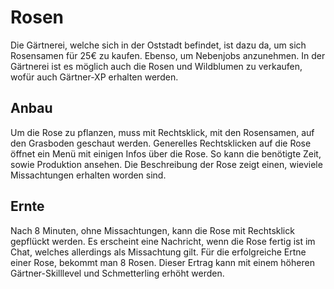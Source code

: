 # Rosen

Die Gärtnerei, welche sich in der Oststadt befindet, ist dazu da, um sich Rosensamen für 25€ zu kaufen. Ebenso, um Nebenjobs anzunehmen. In der Gärtnerei ist es möglich auch die Rosen und Wildblumen zu verkaufen, wofür auch Gärtner-XP erhalten werden.


## Anbau
Um die Rose zu pflanzen, muss mit Rechtsklick, mit den Rosensamen, auf den Grasboden geschaut werden. Generelles Rechtsklicken auf die Rose öffnet ein Menü mit einigen Infos über die Rose. So kann die benötigte Zeit, sowie Produktion ansehen. Die Beschreibung der Rose zeigt einen, wieviele Missachtungen erhalten worden sind.


## Ernte
Nach 8 Minuten, ohne Missachtungen, kann die Rose mit Rechtsklick gepflückt werden. Es erscheint eine Nachricht, wenn die Rose fertig ist im Chat, welches allerdings als Missachtung gilt. Für die erfolgreiche Ertne einer Rose, bekommt man 8 Rosen. Dieser Ertrag kann mit einem höheren Gärtner-Skilllevel und Schmetterling erhöht werden.

